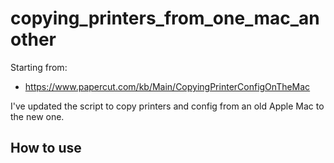 # copying_printers_from_one_mac_another

Starting from: 
- https://www.papercut.com/kb/Main/CopyingPrinterConfigOnTheMac

I've updated the script to copy printers and config from an old Apple Mac to the new one.

## How to use
```

```
